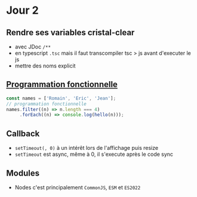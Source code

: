 # Jour 2

## Rendre ses variables cristal-clear

* avec JDoc `/**`
* en typescript `.tsc` mais il faut transcompiler tsc > js avant d'executer le js
* mettre des noms explicit

## [Programmation fonctionnelle](https://github.com/Italemyae/Formation-NodeJS/blob/master/Rappels-JS/03-callback-sync.js)

```Javascript
const names = ['Romain', 'Eric', 'Jean'];
// programmation fonctionnelle
names.filter((n) => n.length === 4)
     .forEach((n) => console.log(hello(n)));
```

## Callback

* `setTimeout(, 0)` à un intérêt lors de l'affichage puis resize
* `setTimeout` est async, même à 0, il s'execute après le code sync

## Modules

* Nodes c'est principalement `CommonJS`, `ESM` et `ES2022`
